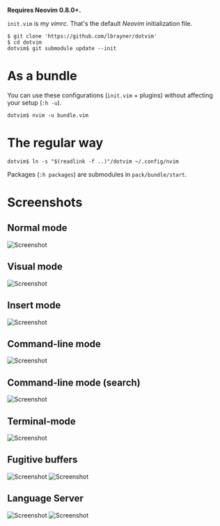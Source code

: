 **Requires Neovim 0.8.0+.**

`init.vim` is my *vimrc*. That's the default *Neovim* initialization file.

```
$ git clone 'https://github.com/lbrayner/dotvim'
$ cd dotvim
dotvim$ git submodule update --init
```

# As a bundle

You can use these configurations (`init.vim` + plugins) without affecting your
setup (`:h -u`).

```
dotvim$ nvim -u bundle.vim
```

# The regular way

```
dotvim$ ln -s "$(readlink -f ..)"/dotvim ~/.config/nvim
```

Packages (`:h packages`) are submodules in `pack/bundle/start`.

# Screenshots

## Normal mode

![Screenshot](https://user-images.githubusercontent.com/5733531/236511466-fbb19859-0ec8-4733-8cb1-a64974b37c94.png)

## Visual mode

![Screenshot](https://user-images.githubusercontent.com/5733531/236511428-cd4f4471-7263-4f30-af65-0366a87ccdae.png)

## Insert mode

![Screenshot](https://user-images.githubusercontent.com/5733531/236511440-3778db1e-5735-43c1-adeb-017f26e9cc45.png)

## Command-line mode

![Screenshot](https://user-images.githubusercontent.com/5733531/236511452-b6a4df7c-e49b-4ace-bca7-045b9ace0a8f.png)

## Command-line mode (search)

![Screenshot](https://user-images.githubusercontent.com/5733531/236511457-09f978da-4a95-4f15-a66d-50cb8f3e85fb.png)

## Terminal-mode

![Screenshot](https://user-images.githubusercontent.com/5733531/236511434-6a5a53a8-7b44-4dbb-9758-290ca98a7fb4.png)

## Fugitive buffers

![Screenshot](https://user-images.githubusercontent.com/5733531/237135198-09ad0fbc-68fc-4201-b4fc-e6a29a992aec.png)
![Screenshot](https://user-images.githubusercontent.com/5733531/237135188-bb771185-623d-4c63-a35c-8f6b216dc4b4.png)

## Language Server

![Screenshot](https://user-images.githubusercontent.com/5733531/237135178-ce72ca35-4a64-4abd-a28f-c2597c55ba6a.png)
![Screenshot](https://user-images.githubusercontent.com/5733531/237135156-0cebcbb3-9c41-4be2-a5e6-d742ceb6c0a8.png)
